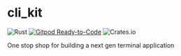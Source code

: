 # cli_kit

![Rust](https://github.com/JesterOrNot/cli_kit/workflows/Rust/badge.svg)
[![Gitpod Ready-to-Code](https://img.shields.io/badge/Gitpod-Ready--to--Code-blue?logo=gitpod)](https://gitpod.io/#https://github.com/JesterOrNot/CliKit) 
![Crates.io](https://img.shields.io/crates/v/cli_kit?style=plastic)

One stop shop for building a next gen terminal application
